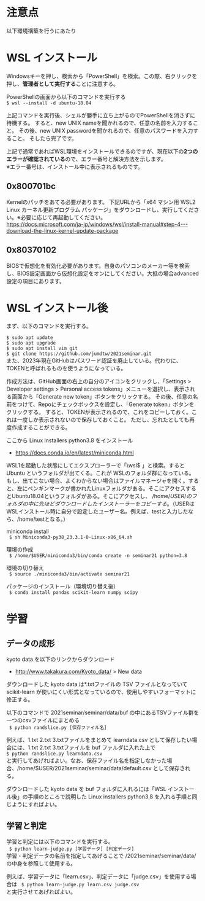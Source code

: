 # 注意点

以下環境構築を行うにあたり

# WSL インストール

Windowsキーを押し、検索から「PowerShell」を検索。この際、右クリックを押し、**管理者として実行する**ことに注意する。  

PowerShellの画面から以下のコマンドを実行する  
```$ wsl --install -d ubuntu-18.04```

上記コマンドを実行後、シェルが勝手に立ち上がるのでPowerShellを消さずに待機する。
すると、new UNIX nameを聞かれるので、任意の名前を入力すること。
その後、new UNIX passwordを聞かれるので、任意のパスワードを入力すること。
そしたら完了です。


上記で通常であればWSL環境をインストールできるのですが、現在以下の**2つのエラーが確認されている**ので、エラー番号と解決方法を示します。  
※エラー番号は、インストール中に表示されるものです。
## 0x800701bc

Kernelのパッチをあてる必要があります。
下記URLから「x64 マシン用 WSL2 Linux カーネル更新プログラム パッケージ」をダウンロードし、実行してください。※必要に応じて再起動してください。  
https://docs.microsoft.com/ja-jp/windows/wsl/install-manual#step-4---download-the-linux-kernel-update-package

## 0x80370102

BIOSで仮想化を有効化必要があります。自身のパソコンのメーカー等を検索し、BIOS設定画面から仮想化設定をオンにしてください。大抵の場合advanced設定の項目にあります。

# WSL インストール後

まず、以下のコマンドを実行する。  

```$ sudo apt update```  
```$ sudo apt upgrade```  
```$ sudo apt install vim git```  
```$ git clone https://github.com/jumdtw/2021seminar.git```  
また、2023年現在GitHubはパスワード認証を廃止している。代わりに、TOKENと呼ばれるものを使うようになっている。

作成方法は、GitHub画面の右上の自分のアイコンをクリックし、「Settings > Developer settings > Personal access tokens」メニューを選択し、表示される画面から「Generate new token」ボタンをクリックする。
その後、任意の名前をつけて、Repoにチェックボックスを設定し、「Generate token」ボタンをクリックする。
すると、TOKENが表示されるので、これをコピーしておく。これは一度しか表示されないので保存しておくこと。
ただし、忘れたとしても再度作成することができる。


ここから Linux installers python3.8 をインストール  
- https://docs.conda.io/en/latest/miniconda.html  


WSL1を起動した状態にしてエクスプローラーで「\\wsl$ 」と検索。すると Ubuntu というフォルダが出てくる。これが WSLのフォルダ群になっている。
もし、出てこない場合、よくわからない場合はファイルマネージャを開く。すると、左にペンギンマークが書かれたLinuxフォルダがある。そこにアクセスするとUbuntu18.04というフォルダがある。そこにアクセスし、 /home/$USER/ のフォルダの中に先ほどダウンロードしたインストーラーをコピーする。（$USERはWSLインストール時に自分で設定したユーザー名。例えば、testと入力したなら、/home/testとなる。）
  
miniconda install  
```  $ sh Miniconda3-py38_23.3.1-0-Linux-x86_64.sh  ```
  
環境の作成  
```  $ /home/$USER/miniconda3/bin/conda create -n seminar21 python=3.8  ```
 
環境の切り替え  
```  $ source ./miniconda3/bin/activate seminar21  ```

パッケージのインストール（環境切り替え後）  
```  $ conda install pandas scikit-learn numpy scipy ```


# 学習

## データの成形

kyoto data を以下のリンクからダウンロード  
- http://www.takakura.com/Kyoto_data/ > New data

ダウンロードした kyoto data は*.txtファイルの TSV ファイルとなっていて scikit-learn が使いにくい形式となっているので、使用しやすいフォーマットに修正する。  

以下のコマンドで 2021seminar/seminar/data/buf の中にあるTSVファイル群を一つのcsvファイルにまとめる  
``` $ python randslice.py [保存ファイル名]```

例えば、1.txt 2.txt 3.txtファイルをまとめて learndata.csv として保存したい場合には、1.txt 2.txt 3.txtファイルを buf ファルダに入れた上で  
``` $ python randslice.py learndata.csv ```  
と実行してあげればよい。なお、保存ファイル名を指定しなかった場合、/home/$USER/2021seminar/seminar/data/default.csv として保存される。  

ダウンロードした kyoto data を buf フォルダに入れるには「WSL インストール後」の手順のところで説明した Linux installers python3.8 を入れる手順と同じようにすればよい。

## 学習と判定

学習と判定には以下のコマンドを実行する。  
``` $ python learn-judge.py [学習データ] [判定データ]```    
学習・判定データの名前を指定してあげることで /2021seminar/seminar/data/ の中身を参照して使用する。

例えば、学習データに「learn.csv」、判定データに「judge.csv」を使用する場合は
``` $ python learn-judge.py learn.csv judge.csv```  
と実行させてあげればよい。
